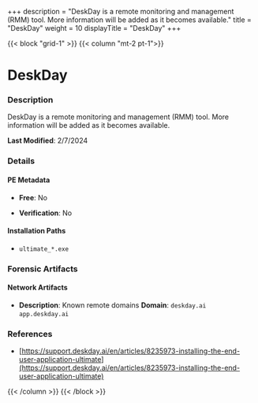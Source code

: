 +++
description = "DeskDay is a remote monitoring and management (RMM) tool. More information will be added as it becomes available."
title = "DeskDay"
weight = 10
displayTitle = "DeskDay"
+++


{{< block "grid-1" >}}
{{< column "mt-2 pt-1">}}

# DeskDay


### Description

DeskDay is a remote monitoring and management (RMM) tool. More information will be added as it becomes available.



**Last Modified**: 2/7/2024

### Details


#### PE Metadata


- **Free**: No

- **Verification**: No




#### Installation Paths
- `ultimate_*.exe`

### Forensic Artifacts




#### Network Artifacts

- **Description**: Known remote domains
  **Domain**: `deskday.ai` `app.deskday.ai`





### References
- [https://support.deskday.ai/en/articles/8235973-installing-the-end-user-application-ultimate](https://support.deskday.ai/en/articles/8235973-installing-the-end-user-application-ultimate)



{{< /column >}}
{{< /block >}}
